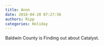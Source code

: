 ```yaml
---
title: Anon
date: 2018-04-20 07:27:56
authors: Ripp
categories: Holiday
---
```


 Baldwin County is Finding out about Catalyst.